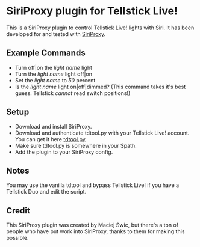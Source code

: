 # SiriProxy plugin for Tellstick Live! #

This is a SiriProxy plugin to control Tellstick Live! lights with Siri. It has been developed for and tested with [SiriProxy](https://github.com/plamoni/SiriProxy).

## Example Commands ##

- Turn off|on the *light name* light
- Turn the *light name* light off|on
- Set the *light name* to *50* percent
- Is the *light name* light on|off|dimmed? (This command takes it's best guess. Tellstick *cannot* read switch positions!)

## Setup ##

- Download and install SiriProxy.
- Download and authenticate tdtool.py with your Tellstick Live! account. You can get it here [tdtool.py](http://developer.telldus.com/browser/examples/python/live/tdtool/tdtool.py)
- Make sure tdtool.py is somewhere in your $path.
- Add the plugin to your SiriProxy config.

## Notes ##

You may use the vanilla tdtool and bypass Tellstick Live! if you have a Tellstick Duo and edit the script.

## Credit ##

This SiriProxy plugin was created by Maciej Swic, but there's a ton of people who have put work into SiriProxy, thanks to them for making this possible.
